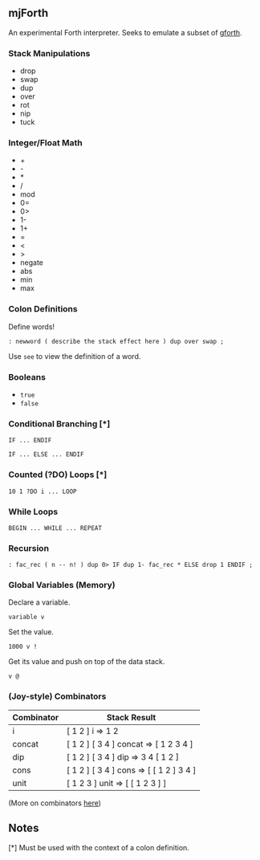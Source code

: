 ## mjForth ##

An experimental Forth interpreter. Seeks to emulate a subset of [gforth](https://www.gnu.org/software/gforth/).

### Stack Manipulations ###

* drop
* swap 
* dup
* over
* rot
* nip 
* tuck

### Integer/Float Math ###
    
* \+
* \-
* \*
* /
* mod
* 0=
* 0>
* 1-
* 1+
* =
* &lt;
* &gt;
* negate
* abs
* min
* max

### Colon Definitions ###

Define words!

` : newword ( describe the stack effect here ) dup over swap ; `

Use `see` to view the definition of a word.

### Booleans ###
    
* `true`
* `false`

### Conditional Branching [\*] ###

`IF ... ENDIF`

`IF ... ELSE ... ENDIF`

### Counted (?DO) Loops [\*] ###

`10 1 ?DO i ... LOOP`

### While Loops ###

`BEGIN ... WHILE ... REPEAT`

### Recursion ###

`: fac_rec ( n -- n! ) dup 0> IF dup 1- fac_rec * ELSE drop 1 ENDIF ;`

### Global Variables (Memory) ###

Declare a variable.

`variable v`

Set the value.

`1000 v !`

Get its value and push on top of the data stack.

`v @`

### (Joy-style) Combinators ###

| Combinator | Stack Result                            |
|------------|-----------------------------------------|
| i          | [ 1 2 ] i => 1 2                        |
| concat     | [ 1 2 ] [ 3 4 ] concat => [ 1 2 3 4 ]   |
| dip        | [ 1 2 ] [ 3 4 ] dip => 3 4 [ 1 2 ]      |
| cons       | [ 1 2 ] [ 3 4 ] cons => [ [ 1 2 ] 3 4 ] |
| unit       | [ 1 2 3 ] unit => [ [ 1 2 3 ] ]         |

(More on combinators [here](http://www.kevinalbrecht.com/code/joy-mirror/j06prg.html))

## Notes ##

[\*] Must be used with the context of a colon definition.



